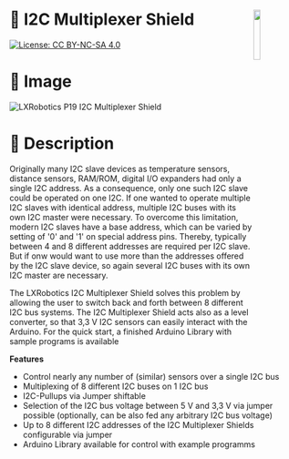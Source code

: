 <a href="https://lxrobotics.com/"><img align="right" src="https://assets.lxrobotics.com/logo-old/lxrobotics.png" width="15%"></a>
💾 I2C Multiplexer Shield
=========================

[![License: CC BY-NC-SA 4.0](https://img.shields.io/badge/License-CC%20BY--NC--SA%204.0-lightgrey.svg)](http://creativecommons.org/licenses/by-nc-sa/4.0/)

# 📸 Image

![LXRobotics P19 I2C Multiplexer Shield](https://raw.githubusercontent.com/lxrobotics/I2CMultiplexerShield/master/images/i2c-multiplexer-shield-side-small.jpg)

# 📂 Description

Originally many I2C slave devices as temperature sensors, distance sensors, RAM/ROM, digital I/O expanders had only a single I2C address. As a consequence, only one such I2C slave could be operated on one I2C. If one wanted to operate multiple I2C slaves with identical address, multiple I2C buses with its own I2C master were necessary. To overcome this limitation, modern I2C slaves have a base address, which can be varied by setting of '0' and '1' on special address pins. Thereby, typically between 4 and 8 different addresses are required per I2C slave. But if onw would want to use more than the addresses offered by the I2C slave device, so again several I2C buses with its own I2C master are necessary.

The LXRobotics I2C Multiplexer Shield solves this problem by allowing the user to switch back and forth between 8 different I2C bus systems. The I2C Multiplexer Shield acts also as a level converter, so that 3,3 V I2C sensors can easily interact with the Arduino. For the quick start, a finished Arduino Library with sample programs is available

**Features**

* Control nearly any number of (similar) sensors over a single I2C bus
* Multiplexing of 8 different I2C buses on 1 I2C bus
* I2C-Pullups via Jumper shiftable
* Selection of the I2C bus voltage between 5 V and 3,3 V via jumper possible (optionally, can be also fed any arbitrary I2C bus voltage)
* Up to 8 different I2C addresses of the I2C Multiplexer Shields configurable via jumper
* Arduino Library available for control with example programms
